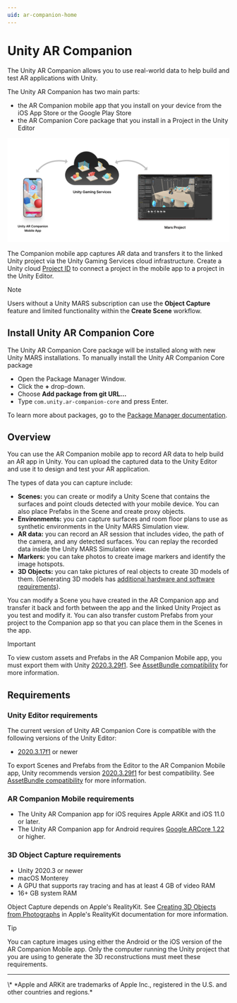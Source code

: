 ```yaml
---
uid: ar-companion-home
---
```


# Unity AR Companion

The Unity AR Companion allows you to use real-world data to help build and test AR applications with Unity.

The Unity AR Companion has two main parts:

* the AR Companion mobile app that you install on your device from the iOS App Store or the Google Play Store
* the AR Companion Core package that you install in a Project in the Unity Editor

![](images/ARCompanionDiagram.png)

The Companion mobile app captures AR data and transfers it to the linked Unity project via the Unity Gaming Services cloud infrastructure. Create a Unity cloud [Project ID](xref:SettingUpProjectServices) to connect a project in the mobile app to a project in the Unity Editor. 

> [!NOTE]
> Users without a Unity MARS subscription can use the **Object Capture** feature and limited functionality within the **Create Scene** workflow.

## Install Unity AR Companion Core

The Unity AR Companion Core package will be installed along with new Unity MARS installations. To manually install the Unity AR Companion Core package
- Open the Package Manager Window.
- Click the **+** drop-down.
- Choose **Add package from git URL...**
- Type `com.unity.ar-companion-core` and press Enter.

To learn more about packages, go to the [Package Manager documentation](https://docs.unity3d.com/Packages/com.unity.package-manager-ui@latest/index.html).

## Overview

You can use the AR Companion mobile app to record AR data to help build an AR app in Unity. You can upload the captured data to the Unity Editor and use it to design and test your AR application.

The types of data you can capture include:

* **Scenes:** you can create or modify a Unity Scene that contains the surfaces and point clouds detected with your mobile device. You can also place Prefabs in the Scene and create proxy objects. 
* **Environments:** you can capture surfaces and room floor plans to use as synthetic environments in the Unity MARS Simulation view.
* **AR data:** you can record an AR session that includes video, the path of the camera, and any detected surfaces. You can replay the recorded data inside the Unity MARS Simulation view.
* **Markers:** you can take photos to create image markers and identify the image hotspots.
* **3D Objects:** you can take pictures of real objects to create 3D models of them. (Generating 3D models has [additional hardware and software requirements](#3d-object-capture-requirements)).

You can modify a Scene you have created in the AR Companion app and transfer it back and forth between the app and the linked Unity Project as you test and modify it. You can also transfer custom Prefabs from your project to the Companion app so that you can place them in the Scenes in the app. 

> [!IMPORTANT] 
> To view custom assets and Prefabs in the AR Companion Mobile app, you must export them with Unity [2020.3.29f1]((https://unity3d.com/unity/whats-new/2020.3.29)). See [AssetBundle compatibility](publish-scenes-prefabs.md#assetbundle-compatibility) for more information.

## Requirements

### Unity Editor requirements

The current version of Unity AR Companion Core is compatible with the following versions of the Unity Editor:

* [2020.3.17f1](https://unity3d.com/unity/whats-new/2020.3.17) or newer

To export Scenes and Prefabs from the Editor to the AR Companion Mobile app, Unity recommends version [2020.3.29f1](https://unity3d.com/unity/whats-new/2020.3.29) for best compatibility. See [AssetBundle compatibility](publish-scenes-prefabs.md#assetbundle-compatibility) for more information.

### AR Companion Mobile requirements

* The Unity AR Companion app for iOS requires Apple ARKit and iOS 11.0 or later.
* The Unity AR Companion app for Android requires [Google ARCore 1.22](https://developers.google.com/ar/devices) or higher.
 
### 3D Object Capture requirements

* Unity 2020.3 or newer
* macOS Monterey
* A GPU that supports ray tracing and has at least 4 GB of video RAM
* 16+ GB system RAM

Object Capture depends on Apple's RealityKit. See [Creating 3D Objects from Photographs](https://developer.apple.com/documentation/realitykit/creating_3d_objects_from_photographs) in Apple's RealityKit documentation for more information. 

> [!TIP]
> You can capture images using either the Android or the iOS version of the AR Companion Mobile app. Only the computer running the Unity project that you are using to generate the 3D reconstructions must meet these requirements.

<hr>
\* *Apple and ARKit are trademarks of Apple Inc., registered in the U.S. and other countries and regions.*
